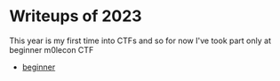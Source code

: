 # Writeups of 2023

This year is my first time into CTFs and so for now I've took part only at beginner m0lecon CTF

- [beginner](./beginner)
